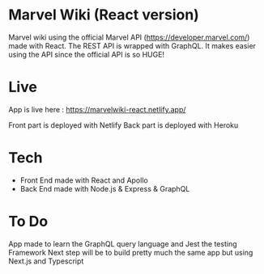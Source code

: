 # Marvel Wiki (React version)

Marvel wiki using the official Marvel API (https://developer.marvel.com/) made with React.
The REST API is wrapped with GraphQL. It makes easier using the API since the official API is so HUGE!

# Live

App is live here : https://marvelwiki-react.netlify.app/

Front part is deployed with Netlify
Back part is deployed with Heroku

# Tech

 - Front End made with React and Apollo
 - Back End made with Node.js & Express & GraphQL
 
# To Do

App made to learn the GraphQL query language and Jest the testing Framework
Next step will be to build pretty much the same app but using Next.js and Typescript
